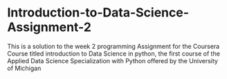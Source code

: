 # Introduction-to-Data-Science-Assignment-2
This is a solution to the week 2 programming Assignment for the  Coursera Course titled introduction to Data Science in python, the first course of the Applied Data Science Specialization with Python offered by the University of Michigan
